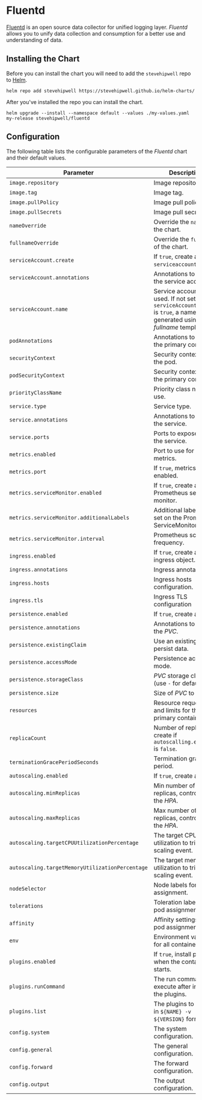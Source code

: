 # Fluentd

[Fluentd](https://www.fluentd.org/) is an open source data collector for unified logging layer. _Fluentd_ allows you to unify data collection and consumption for a better use and understanding of data.

## Installing the Chart

Before you can install the chart you will need to add the `stevehipwell` repo to [Helm](https://helm.sh/).

```shell
helm repo add stevehipwell https://stevehipwell.github.io/helm-charts/
```

After you've installed the repo you can install the chart.

```shell
helm upgrade --install --namespace default --values ./my-values.yaml my-release stevehipwell/fluentd
```

## Configuration

The following table lists the configurable parameters of the _Fluentd_ chart and their default values.

| Parameter                                       | Description                                                                                                                      | Default                                 |
| ----------------------------------------------- | -------------------------------------------------------------------------------------------------------------------------------- | --------------------------------------- |
| `image.repository`                              | Image repository.                                                                                                                | `quay.io/fluentd_elasticsearch/fluentd` |
| `image.tag`                                     | Image tag.                                                                                                                       | `v3.0.4`                                |
| `image.pullPolicy`                              | Image pull policy.                                                                                                               | `IfNotPresent`                          |
| `image.pullSecrets`                             | Image pull secrets.                                                                                                              | `[]`                                    |
| `nameOverride`                                  | Override the `name` of the chart.                                                                                                | `nil`                                   |
| `fullnameOverride`                              | Override the `fullname` of the chart.                                                                                            | `nil`                                   |
| `serviceAccount.create`                         | If `true`, create a new `serviceaccount`.                                                                                        | `true`                                  |
| `serviceAccount.annotations`                    | Annotations to add to the service account.                                                                                       | `{}`                                    |
| `serviceAccount.name`                           | Service account to be used. If not set and `serviceAccount.create` is `true`, a name is generated using the _fullname_ template. | `nil`                                   |
| `podAnnotations`                                | Annotations to add to the primary container.                                                                                     | `{}`                                    |
| `securityContext`                               | Security context for the pod.                                                                                                    | `{}`                                    |
| `podSecurityContext`                            | Security context for the primary container.                                                                                      | `{}`                                    |
| `priorityClassName`                             | Priority class name to use.                                                                                                      | `""`                                    |
| `service.type`                                  | Service type.                                                                                                                    | `ClusterIP`                             |
| `service.annotations`                           | Annotations to add to the service.                                                                                               | `{}`                                    |
| `service.ports`                                 | Ports to expose via the service.                                                                                                 | See _values.yaml_                       |
| `metrics.enabled`                               | Port to use for metrics.                                                                                                         | `false`                                 |
| `metrics.port`                                  | If `true`, metrics will be enabled.                                                                                              | `24231`                                 |
| `metrics.serviceMonitor.enabled`                | If `true`, create a Prometheus service monitor.                                                                                  | `false`                                 |
| `metrics.serviceMonitor.additionalLabels`       | Additional labels to be set on the Prometheus ServiceMonitor.                                                                    | `{}`                                    |
| `metrics.serviceMonitor.interval`               | Prometheus scrape frequency.                                                                                                     | `1m`                                    |
| `ingress.enabled`                               | If `true`, create an ingress object.                                                                                             | `false`                                 |
| `ingress.annotations`                           | Ingress annotations.                                                                                                             | `{}`                                    |
| `ingress.hosts`                                 | Ingress hosts configuration.                                                                                                     | `[]`                                    |
| `ingress.tls`                                   | Ingress TLS configuration                                                                                                        | `[]`                                    |
| `persistence.enabled`                           | If `true`, create a _PVC_.                                                                                                       | `false`                                 |
| `persistence.annotations`                       | Annotations to add to the _PVC_.                                                                                                 | `{}`                                    |
| `persistence.existingClaim`                     | Use an existing _PVC_ to persist data.                                                                                           | `nil`                                   |
| `persistence.accessMode`                        | Persistence access mode.                                                                                                         | `ReadWriteOnce`                         |
| `persistence.storageClass`                      | _PVC_ storage class (use `-` for default).                                                                                       | `standard`                              |
| `persistence.size`                              | Size of _PVC_ to create.                                                                                                         | `8Gi`                                   |
| `resources`                                     | Resource requests and limits for the primary container.                                                                          | `nil`                                   |
| `replicaCount`                                  | Number of replicas to create if `autoscalling.enabled` is `false`.                                                               | `1`                                     |
| `terminationGracePeriodSeconds`                 | Termination grace period.                                                                                                        | `nil`                                   |
| `autoscaling.enabled`                           | If `true`, create a _HPA_.                                                                                                       | `1`                                     |
| `autoscaling.minReplicas`                       | Min number of replicas, controlled by the _HPA_.                                                                                 | `1`                                     |
| `autoscaling.maxReplicas`                       | Max number of replicas, controlled by the _HPA_.                                                                                 | `1`                                     |
| `autoscaling.targetCPUUtilizationPercentage`    | The target CPU utilization to trigger a scaling event.                                                                           | `1`                                     |
| `autoscaling.targetMemoryUtilizationPercentage` | The target memory utilization to trigger a scaling event.                                                                        | `1`                                     |
| `nodeSelector`                                  | Node labels for pod assignment.                                                                                                  | `{}`                                    |
| `tolerations`                                   | Toleration labels for pod assignment.                                                                                            | `[]`                                    |
| `affinity`                                      | Affinity settings for pod assignment.                                                                                            | `{}`                                    |
| `env`                                           | Environment variables for all containers.                                                                                        | `[]`                                    |
| `plugins.enabled`                               | If `true`, install plugins when the container starts.                                                                            | `false`                                 |
| `plugins.runCommand`                            | The run command to execute after installing the plugins.                                                                         | `/entrypoint.sh`                        |
| `plugins.list`                                  | The plugins to install in `${NAME} -v ${VERSION}` format.                                                                        | `[]`                                    |
| `config.system`                                 | The system configuration.                                                                                                        | See _values.yaml_                       |
| `config.general`                                | The general configuration.                                                                                                       | See _values.yaml_                       |
| `config.forward`                                | The forward configuration.                                                                                                       | See _values.yaml_                       |
| `config.output`                                 | The output configuration.                                                                                                        | See _values.yaml_                       |
